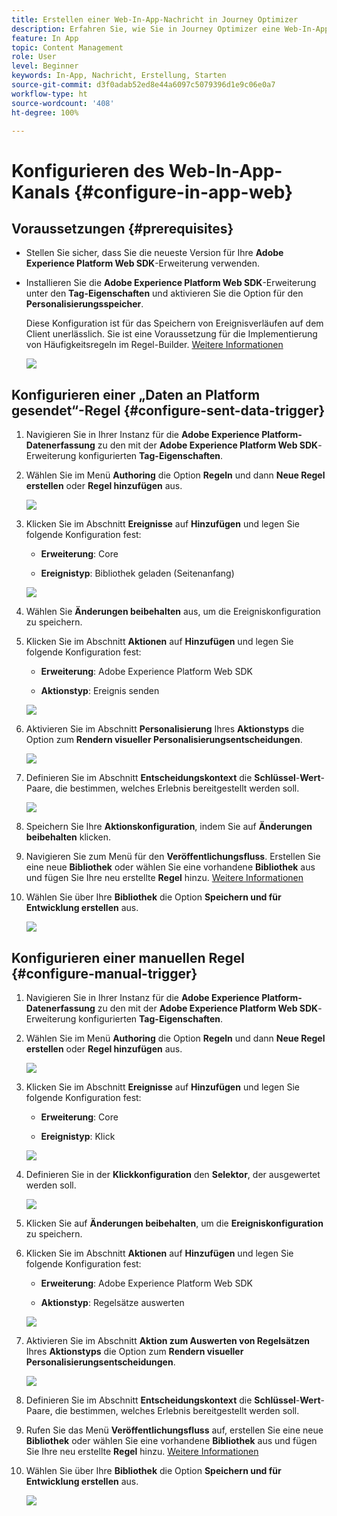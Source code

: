 ```yaml
---
title: Erstellen einer Web-In-App-Nachricht in Journey Optimizer
description: Erfahren Sie, wie Sie in Journey Optimizer eine Web-In-App-Nachricht erstellen.
feature: In App
topic: Content Management
role: User
level: Beginner
keywords: In-App, Nachricht, Erstellung, Starten
source-git-commit: d3f0adab52ed8e44a6097c5079396d1e9c06e0a7
workflow-type: ht
source-wordcount: '408'
ht-degree: 100%

---
```



# Konfigurieren des Web-In-App-Kanals {#configure-in-app-web}

## Voraussetzungen {#prerequisites}

* Stellen Sie sicher, dass Sie die neueste Version für Ihre **Adobe Experience Platform Web SDK**-Erweiterung verwenden.

* Installieren Sie die **Adobe Experience Platform Web SDK**-Erweiterung unter den **Tag-Eigenschaften** und aktivieren Sie die Option für den **Personalisierungsspeicher**.

  Diese Konfiguration ist für das Speichern von Ereignisverläufen auf dem Client unerlässlich. Sie ist eine Voraussetzung für die Implementierung von Häufigkeitsregeln im Regel-Builder. [Weitere Informationen](https://experienceleague.adobe.com/docs/experience-platform/tags/extensions/client/web-sdk/web-sdk-extension-configuration.html?lang=de)

  ![](assets/configure_web_inapp_1.png)

## Konfigurieren einer „Daten an Platform gesendet“-Regel {#configure-sent-data-trigger}

1. Navigieren Sie in Ihrer Instanz für die **Adobe Experience Platform-Datenerfassung** zu den mit der **Adobe Experience Platform Web SDK**-Erweiterung konfigurierten **Tag-Eigenschaften**.

1. Wählen Sie im Menü **Authoring** die Option **Regeln** und dann **Neue Regel erstellen** oder **Regel hinzufügen** aus.

   ![](assets/configure_web_inapp_2.png)

1. Klicken Sie im Abschnitt **Ereignisse** auf **Hinzufügen** und legen Sie folgende Konfiguration fest:

   * **Erweiterung**: Core

   * **Ereignistyp**: Bibliothek geladen (Seitenanfang)

   ![](assets/configure_web_inapp_3.png)

1. Wählen Sie **Änderungen beibehalten** aus, um die Ereigniskonfiguration zu speichern.

1. Klicken Sie im Abschnitt **Aktionen** auf **Hinzufügen** und legen Sie folgende Konfiguration fest:

   * **Erweiterung**: Adobe Experience Platform Web SDK

   * **Aktionstyp**: Ereignis senden

   ![](assets/configure_web_inapp_4.png)

1. Aktivieren Sie im Abschnitt **Personalisierung** Ihres **Aktionstyps** die Option zum **Rendern visueller Personalisierungsentscheidungen**.

   ![](assets/configure_web_inapp_5.png)

1. Definieren Sie im Abschnitt **Entscheidungskontext** die **Schlüssel**-**Wert**-Paare, die bestimmen, welches Erlebnis bereitgestellt werden soll.

   ![](assets/configure_web_inapp_6.png)

1. Speichern Sie Ihre **Aktionskonfiguration**, indem Sie auf **Änderungen beibehalten** klicken.

1. Navigieren Sie zum Menü für den **Veröffentlichungsfluss**. Erstellen Sie eine neue **Bibliothek** oder wählen Sie eine vorhandene **Bibliothek** aus und fügen Sie Ihre neu erstellte **Regel** hinzu. [Weitere Informationen](https://experienceleague.adobe.com/docs/experience-platform/tags/publish/libraries.html?lang=de#create-a-library)

1. Wählen Sie über Ihre **Bibliothek** die Option **Speichern und für Entwicklung erstellen** aus.

   ![](assets/configure_web_inapp_7.png)

## Konfigurieren einer manuellen Regel {#configure-manual-trigger}

1. Navigieren Sie in Ihrer Instanz für die **Adobe Experience Platform-Datenerfassung** zu den mit der **Adobe Experience Platform Web SDK**-Erweiterung konfigurierten **Tag-Eigenschaften**.

1. Wählen Sie im Menü **Authoring** die Option **Regeln** und dann **Neue Regel erstellen** oder **Regel hinzufügen** aus.

   ![](assets/configure_web_inapp_8.png)

1. Klicken Sie im Abschnitt **Ereignisse** auf **Hinzufügen** und legen Sie folgende Konfiguration fest:

   * **Erweiterung**: Core

   * **Ereignistyp**: Klick

   ![](assets/configure_web_inapp_9.png)

1. Definieren Sie in der **Klickkonfiguration** den **Selektor**, der ausgewertet werden soll.

   ![](assets/configure_web_inapp_10.png)

1. Klicken Sie auf **Änderungen beibehalten**, um die **Ereigniskonfiguration** zu speichern.

1. Klicken Sie im Abschnitt **Aktionen** auf **Hinzufügen** und legen Sie folgende Konfiguration fest:

   * **Erweiterung**: Adobe Experience Platform Web SDK

   * **Aktionstyp**: Regelsätze auswerten

   ![](assets/configure_web_inapp_11.png)

1. Aktivieren Sie im Abschnitt **Aktion zum Auswerten von Regelsätzen** Ihres **Aktionstyps** die Option zum **Rendern visueller Personalisierungsentscheidungen**.

   ![](assets/configure_web_inapp_13.png)

1. Definieren Sie im Abschnitt **Entscheidungskontext** die **Schlüssel**-**Wert**-Paare, die bestimmen, welches Erlebnis bereitgestellt werden soll.

1. Rufen Sie das Menü **Veröffentlichungsfluss** auf, erstellen Sie eine neue **Bibliothek** oder wählen Sie eine vorhandene **Bibliothek** aus und fügen Sie Ihre neu erstellte **Regel** hinzu. [Weitere Informationen](https://experienceleague.adobe.com/docs/experience-platform/tags/publish/libraries.html?lang=de#create-a-library)

1. Wählen Sie über Ihre **Bibliothek** die Option **Speichern und für Entwicklung erstellen** aus.

   ![](assets/configure_web_inapp_14.png)

